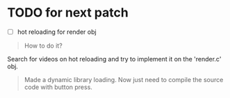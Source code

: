 # TODO for next patch

- [ ] hot reloading for render obj
> How to do it?

Search for videos on hot reloading and try to implement it
on the 'render.c' obj.

> Made a dynamic library loading.
> Now just need to compile the source code with button press.